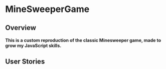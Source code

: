 # MineSweeperGame
## Overview
#### This is a custom reproduction of the classic Minesweeper game, made to grow my JavaScript skills.

## User Stories
#### 
